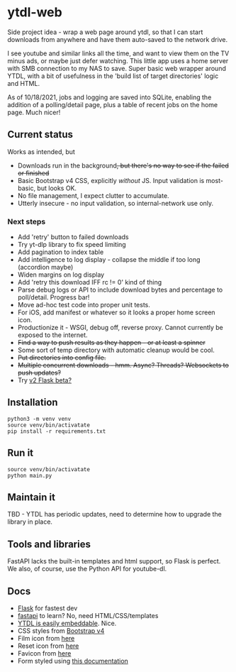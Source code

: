 # ytdl-web
Side project idea - wrap a web page around ytdl, so that I can start downloads from anywhere and have them
auto-saved to the network drive.

I see youtube and similar links all the time, and want to view them on the TV minus ads, or maybe just defer
watching. This little app uses a home server with SMB connection to my NAS to save. Super basic web wrapper 
around YTDL, with a bit of usefulness in the 'build list of target directories' logic and HTML.

As of 10/18/2021, jobs and logging are saved into SQLite, enabling the addition of a polling/detail page, plus a table 
of recent jobs on the home page. Much nicer!

## Current status

Works as intended, but
- Downloads run in the background~~, but there's no way to see if the failed or finished~~
- Basic Bootstrap v4 CSS, explicitly _without_ JS. Input validation is most-basic, but looks OK.
- No file management, I expect clutter to accumulate.
- Utterly insecure - no input validation, so internal-network use only.

### Next steps
- Add 'retry' button to failed downloads
- Try yt-dlp library to fix speed limiting
- Add pagination to index table
- Add intelligence to log display - collapse the middle if too long (accordion maybe)
- Widen margins on log display
- Add 'retry this download IFF rc != 0' kind of thing
- Parse debug logs or API to include download bytes and percentage to poll/detail. Progress bar!
- Move ad-hoc test code into proper unit tests.
- For iOS, add manifest or whatever so it looks a proper home screen icon.
- Productionize it - WSGI, debug off, reverse proxy. Cannot currently be exposed to the internet.
- ~~Find a way to push results as they happen - or at least a spinner~~
- Some sort of temp directory with automatic cleanup would be cool.
- ~~Put directories into config file.~~
- ~~Multiple concurrent downloads - hmm. Async? Threads? Websockets to push updates?~~
- Try [v2 Flask beta?](https://www.reddit.com/r/Python/comments/msbt3p/flask_20_is_coming_please_help_us_test/)

## Installation

	python3 -m venv venv
	source venv/bin/activatate
	pip install -r requirements.txt
	
## Run it

	source venv/bin/activatate
	python main.py

## Maintain it

TBD - YTDL has periodic updates, need to determine how to upgrade the library in place.

## Tools and libraries

FastAPI lacks the built-in templates and html support, so Flask is perfect. We also, of course, use 
the Python API for youtube-dl.

## Docs

- [Flask](https://flask.palletsprojects.com/en/1.1.x/) for fastest dev
- [fastapi](https://fastapi.tiangolo.com/) to learn? No, need HTML/CSS/templates
- [YTDL is easily embeddable](https://github.com/ytdl-org/youtube-dl#embedding-youtube-dl). Nice.
- CSS styles from [Bootstrap v4](https://getbootstrap.com/docs/5.0/forms/overview/)
- Film icon from [here](https://icons.getbootstrap.com/icons/film/)
- Reset icon from [here](https://icons.getbootstrap.com/icons/x-circle/)  
- Favicon from [here](https://www.favicon.cc/?action=icon&file_id=935559)
- Form styled using [this documentation](https://getbootstrap.com/docs/5.0/forms/overview/)

